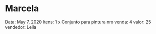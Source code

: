 # Marcela

Data: May 7, 2020
Itens: 1 x Conjunto para pintura
nro venda: 4
valor: 25
vendedor: Leila